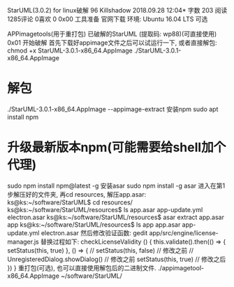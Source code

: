 StarUML(3.0.2) for linux破解
96  Killshadow
2018.09.28 12:04* 字数 203 阅读 1285评论 0喜欢 0
0x00 工具准备
官网下载
环境: Ubuntu 16.04 LTS
可选

APPimagetools(用于重打包)
已破解的StarUML (提取码: wp88)(可直接使用)
0x01 开始破解
首先下载好appimage文件之后可以试运行一下, 或者直接解包:
chmod +x StarUML-3.0.1-x86_64.AppImage
./StarUML-3.0.1-x86_64.AppImage
# 解包
./StarUML-3.0.1-x86_64.AppImage --appimage-extract
安装npm
sudo apt install npm
# 升级最新版本npm(可能需要给shell加个代理)
sudo npm install npm@latest -g
安装asar
sudo npm install -g asar
进入在第1步解压好的文件夹, 再cd resources, 解压app.asar:
ks@ks:~/software/StarUML$ cd resources/
ks@ks:~/software/StarUML/resources$ ls
app.asar  app-update.yml  electron.asar
ks@ks:~/software/StarUML/resources$ asar extract app.asar app
ks@ks:~/software/StarUML/resources$ ls
app  app.asar  app-update.yml  electron.asar
然后修改验证函数:
gedit app/src/engine/license-manager.js
替换过程如下:
  checkLicenseValidity () {
    this.validate().then(() => {
      setStatus(this, true)
    }, () => {
      // setStatus(this, false) // 修改之前
      // UnregisteredDialog.showDialog() // 修改之前
      setStatus(this, true) // 修改之后
    })
  }
重打包(可选), 也可以直接使用解包后的二进制文件.
./appimagetool-x86_64.AppImage ~/software/StarUML/
